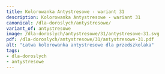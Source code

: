 ```yaml
---
title: Kolorowanka Antystresowe - wariant 31
description: Kolorowanka Antystresowe - wariant 31
canonical: /dla-doroslych/antystresowe/
variant_of: antystresowe
image: /dla-doroslych/antystresowe/31/antystresowe-31.svg
pdf: /dla-doroslych/antystresowe/31/antystresowe-31.pdf
alt: "Łatwa kolorowanka antystresowe dla przedszkolaka"
tags:
- dla-doroslych
- antystresowe
---
```

